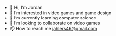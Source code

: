 - 👋 Hi, I’m Jordan
- 👀 I’m interested in video games and game design
- 🌱 I’m currently learning computer science
- 💞️ I’m looking to collaborate on video games
- 📫 How to reach me jahlers46@gmail.com

<!---
Jordan890/Jordan890 is a ✨ special ✨ repository because its `README.md` (this file) appears on your GitHub profile.
You can click the Preview link to take a look at your changes.
--->
